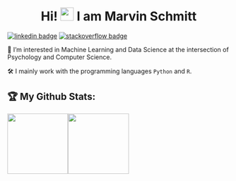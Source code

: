 <h1 align="center">Hi! <img src="https://media.giphy.com/media/hvRJCLFzcasrR4ia7z/giphy.gif" width="30px"> I am Marvin Schmitt</h1>

[![linkedin badge](https://img.shields.io/badge/-marvinschmitt-blue?style=flat&logo=linkedin)](https://www.linkedin.com/in/marvin-schmitt-a85b321a2/) 
[![stackoverflow badge](https://img.shields.io/badge/-marvinschmitt-green?style=flat&logo=stackoverflow)](https://stackoverflow.com/users/14977359/marvinschmitt) 


👀 I’m interested in Machine Learning and Data Science at the intersection of Psychology and Computer Science.

🛠 I mainly work with the programming languages `Python` and `R`.

## :trophy: My Github Stats:

<!-- <a href="https://www.input-fields.com/"> -->
  <img height="137.3px" src="https://github-readme-stats.vercel.app/api?username=marvinschmitt&hide_title=true&hide_border=true&show_icons=true&include_all_commits=true&count_private=true&line_height=21&text_color=000&icon_color=000&theme=graywhite" /><!-- wi*quL3fcV --><img height="137.3px" src="https://github-readme-stats.vercel.app/api/top-langs/?username=marvinschmitt&hide=html&hide_title=true&hide_border=true&layout=compact&langs_count=7&exclude_repo=comp426&text_color=000&icon_color=ffftheme=graywhite" />
<!-- </a> -->
